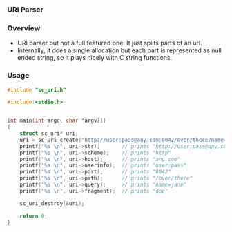 ### URI Parser

### Overview

- URI parser but not a full featured one. It just splits parts of an url.
- Internally, it does a single allocation but each part is represented as null  
  ended string, so it plays nicely with C string functions.

### Usage

```c
#include "sc_uri.h"

#include <stdio.h>


int main(int argc, char *argv[])
{
    struct sc_uri* uri;
    uri = sc_uri_create("http://user:pass@any.com:8042/over/there?name=jane#doe");
    printf("%s \n", uri->str);       // prints "http://user:pass@any.com:8042/over/there?name=jane#doe"
    printf("%s \n", uri->scheme);    // prints "http"
    printf("%s \n", uri->host);      // prints "any.com"
    printf("%s \n", uri->userinfo);  // prints "user:pass"
    printf("%s \n", uri->port);      // prints "8042"
    printf("%s \n", uri->path);      // prints "/over/there"
    printf("%s \n", uri->query);     // prints "name=jane"
    printf("%s \n", uri->fragment);  // prints "doe"

    sc_uri_destroy(&uri);

    return 0;
}


```